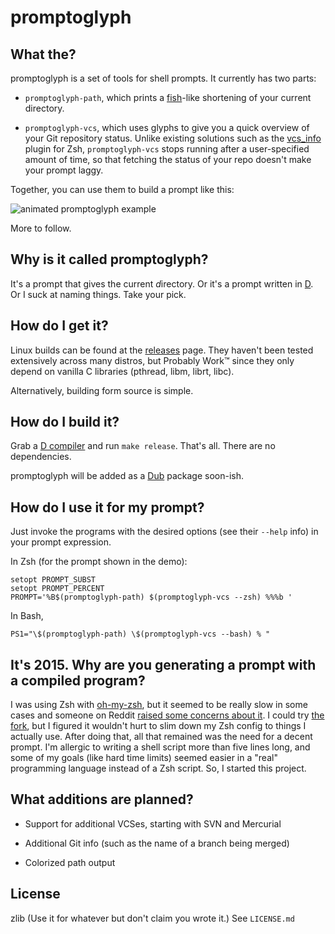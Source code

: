 # promptoglyph

## What the?

promptoglyph is a set of tools for shell prompts.
It currently has two parts:

- `promptoglyph-path`, which prints a [fish](http://fishshell.com/)-like shortening
  of your current directory.

- `promptoglyph-vcs`, which uses glyphs to give you a quick overview of your
  Git repository status.
  Unlike existing solutions such as the
  [vcs_info](http://zsh.sourceforge.net/Doc/Release/User-Contributions.html#Gathering-information-from-version-control-systems)
  plugin for Zsh, `promptoglyph-vcs` stops running after a user-specified amount of
  time, so that fetching the status of your repo doesn't make your prompt laggy.

Together, you can use them to build a prompt like this:

![animated promptoglyph example](http://i.imgur.com/2xhoIus.gif)

More to follow.

## Why is it called promptoglyph?

It's a prompt that gives the current <em>d</em>irectory.
Or it's a prompt written in [D](http://dlang.org).
Or I suck at naming things.
Take your pick.

## How do I get it?

Linux builds can be found at the
[releases](https://github.com/mrkline/promptoglyph/releases) page.
They haven't been tested extensively across many distros,
but Probably Work™ since they only depend on vanilla C libraries
(pthread, libm, librt, libc).

Alternatively, building form source is simple.

## How do I build it?

Grab a [D compiler](http://dlang.org/download.html) and run `make release`.
That's all.
There are no dependencies.

promptoglyph will be added as a [Dub](http://code.dlang.org) package soon-ish.

## How do I use it for my prompt?

Just invoke the programs with the desired options (see their `--help` info)
in your prompt expression.

In Zsh (for the prompt shown in the demo):

```shell
setopt PROMPT_SUBST
setopt PROMPT_PERCENT
PROMPT='%B$(promptoglyph-path) $(promptoglyph-vcs --zsh) %%%b '
```

In Bash,

```shell
PS1="\$(promptoglyph-path) \$(promptoglyph-vcs --bash) % "
```

## It's 2015. Why are you generating a prompt with a compiled program?

I was using Zsh with [oh-my-zsh](https://github.com/robbyrussell/oh-my-zsh),
but it seemed to be really slow in some cases and someone on Reddit
[raised some concerns about it](http://www.reddit.com/r/programming/comments/pvbfp/zsh_a_bash_alternative_thats_easily_customizable/c3smc2d).
I could try [the fork](https://github.com/sorin-ionescu/prezto),
but I figured it wouldn't hurt to slim down my Zsh config
to things I actually use.
After doing that, all that remained was the need for a decent prompt.
I'm allergic to writing a shell script more than five lines long, 
and some of my goals (like hard time limits)
seemed easier in a "real" programming language instead of a Zsh script.
So, I started this project.

## What additions are planned?

- Support for additional VCSes, starting with SVN and Mercurial

- Additional Git info (such as the name of a branch being merged)

- Colorized path output

## License

zlib (Use it for whatever but don't claim you wrote it.)
See `LICENSE.md`
